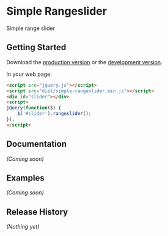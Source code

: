 # Simple Rangeslider

Simple range slider

## Getting Started
Download the [production version][min] or the [development version][max].

[min]: https://raw.github.com/Administrator/simple-rangeslider/master/dist/simple-rangeslider.min.js
[max]: https://raw.github.com/Administrator/simple-rangeslider/master/dist/simple-rangeslider.js

In your web page:

```html
<script src="jquery.js"></script>
<script src="dist/simple-rangeslider.min.js"></script>
<div id="slider"></div>
<script>
jQuery(function($) {
    $('#slider').rangeslider();
});
</script>
```

## Documentation
_(Coming soon)_

## Examples
_(Coming soon)_

## Release History
_(Nothing yet)_
